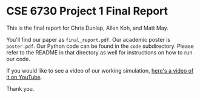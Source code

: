 # CSE 6730 Project 1 Final Report

This is the final report for Chris Dunlap, Allen Koh, and Matt May.

You'll find our paper as `final_report.pdf`. Our academic poster is `poster.pdf`.
Our Python code can be found in the `code` subdirectory. Please refer to the
README in that directory as well for instructions on how to run our code.

If you would like to see a video of our working simulation,
[here's a video of it on YouTube](https://youtu.be/k2iQPcyWEF8).

Thank you.